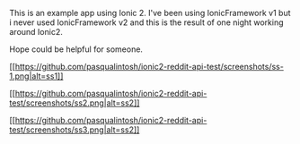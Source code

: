 This is an example app using Ionic 2.
I've been using IonicFramework v1 but i never used IonicFramework v2 and this is the result
of one night working around Ionic2.

Hope could be helpful for someone.

[[https://github.com/pasqualintosh/ionic2-reddit-api-test/screenshots/ss-1.png|alt=ss1]]

[[https://github.com/pasqualintosh/ionic2-reddit-api-test/screenshots/ss2.png|alt=ss2]]

[[https://github.com/pasqualintosh/ionic2-reddit-api-test/screenshots/ss3.png|alt=ss2]]
